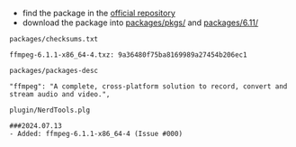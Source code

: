 -   find the package in the [official repository](https://packages.slackware.com/)
-   download the package into [packages/pkgs/]() and [packages/6.11/]()

`packages/checksums.txt`

```
ffmpeg-6.1.1-x86_64-4.txz: 9a36480f75ba8169989a27454b206ec1
```

`packages/packages-desc`

```
"ffmpeg": "A complete, cross-platform solution to record, convert and stream audio and video.",
```

`plugin/NerdTools.plg` 

```
###2024.07.13
- Added: ffmpeg-6.1.1-x86_64-4 (Issue #000)
```

